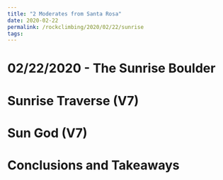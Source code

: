 ```yaml
---
title: "2 Moderates from Santa Rosa"
date: 2020-02-22
permalink: /rockclimbing/2020/02/22/sunrise
tags:
--- 
```


# 02/22/2020 - The Sunrise Boulder 

# Sunrise Traverse (V7)

# Sun God (V7)

# Conclusions and Takeaways
